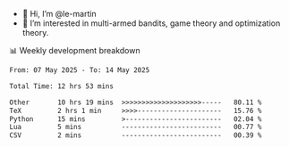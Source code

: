 - 👋 Hi, I’m @le-martin
- 👀 I’m interested in multi-armed bandits, game theory and optimization theory.
<!---- 💞️ I’m looking to collaborate on ...
- 📫 How to reach me ...-->

<!---
Tutorial for using WakaTime stats in GitHub profile: https://github.com/athul/waka-readme
-->

📊 Weekly development breakdown
<!--START_SECTION:waka-->

```txt
From: 07 May 2025 - To: 14 May 2025

Total Time: 12 hrs 53 mins

Other       10 hrs 19 mins  >>>>>>>>>>>>>>>>>>>>-----   80.11 %
TeX         2 hrs 1 min     >>>>---------------------   15.76 %
Python      15 mins         >------------------------   02.04 %
Lua         5 mins          -------------------------   00.77 %
CSV         2 mins          -------------------------   00.39 %
```

<!--END_SECTION:waka-->

<!---
le-martin/le-martin is a ✨ special ✨ repository because its `README.md` (this file) appears on your GitHub profile.
You can click the Preview link to take a look at your changes.
--->
